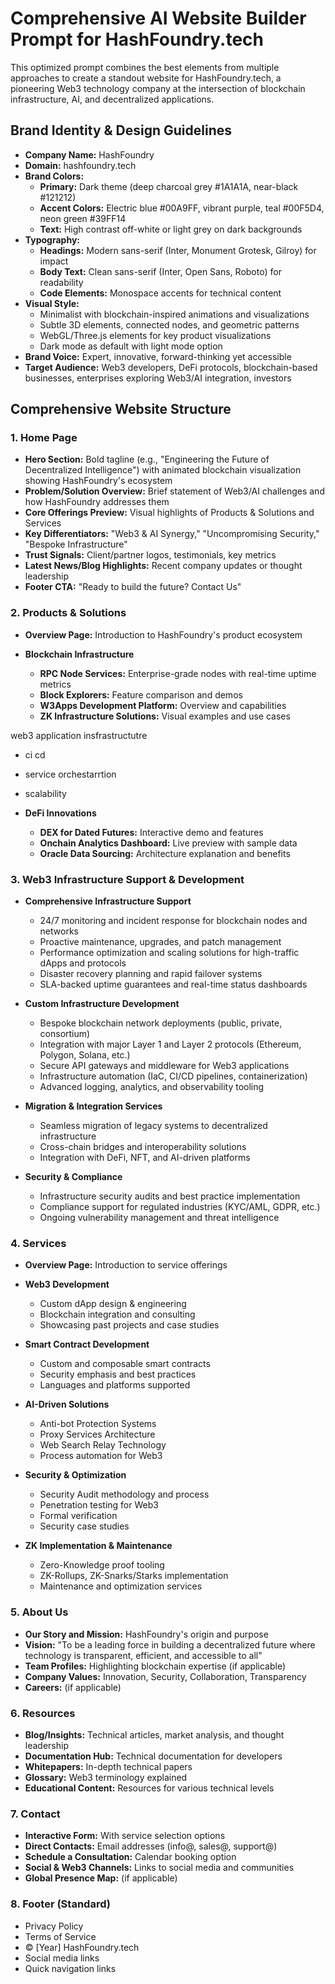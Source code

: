 # Comprehensive AI Website Builder Prompt for HashFoundry.tech

This optimized prompt combines the best elements from multiple approaches to create a standout website for HashFoundry.tech, a pioneering Web3 technology company at the intersection of blockchain infrastructure, AI, and decentralized applications.

## Brand Identity & Design Guidelines

- **Company Name:** HashFoundry
- **Domain:** hashfoundry.tech
- **Brand Colors:** 
  - **Primary:** Dark theme (deep charcoal grey #1A1A1A, near-black #121212)
  - **Accent Colors:** Electric blue #00A9FF, vibrant purple, teal #00F5D4, neon green #39FF14
  - **Text:** High contrast off-white or light grey on dark backgrounds
- **Typography:**
  - **Headings:** Modern sans-serif (Inter, Monument Grotesk, Gilroy) for impact
  - **Body Text:** Clean sans-serif (Inter, Open Sans, Roboto) for readability
  - **Code Elements:** Monospace accents for technical content
- **Visual Style:** 
  - Minimalist with blockchain-inspired animations and visualizations
  - Subtle 3D elements, connected nodes, and geometric patterns
  - WebGL/Three.js elements for key product visualizations
  - Dark mode as default with light mode option
- **Brand Voice:** Expert, innovative, forward-thinking yet accessible
- **Target Audience:** Web3 developers, DeFi protocols, blockchain-based businesses, enterprises exploring Web3/AI integration, investors

## Comprehensive Website Structure

### 1. Home Page
- **Hero Section:** Bold tagline (e.g., "Engineering the Future of Decentralized Intelligence") with animated blockchain visualization showing HashFoundry's ecosystem
- **Problem/Solution Overview:** Brief statement of Web3/AI challenges and how HashFoundry addresses them
- **Core Offerings Preview:** Visual highlights of Products & Solutions and Services
- **Key Differentiators:** "Web3 & AI Synergy," "Uncompromising Security," "Bespoke Infrastructure"
- **Trust Signals:** Client/partner logos, testimonials, key metrics
- **Latest News/Blog Highlights:** Recent company updates or thought leadership
- **Footer CTA:** "Ready to build the future? Contact Us"

### 2. Products & Solutions
- **Overview Page:** Introduction to HashFoundry's product ecosystem

- **Blockchain Infrastructure**
  - **RPC Node Services:** Enterprise-grade nodes with real-time uptime metrics
  - **Block Explorers:** Feature comparison and demos
  - **W3Apps Development Platform:** Overview and capabilities
  - **ZK Infrastructure Solutions:** Visual examples and use cases

web3 application insfrastructutre
- ci cd 
- service orchestarrtion 
- scalability  

- **DeFi Innovations**
  - **DEX for Dated Futures:** Interactive demo and features
  - **Onchain Analytics Dashboard:** Live preview with sample data
  - **Oracle Data Sourcing:** Architecture explanation and benefits

### 3. Web3 Infrastructure Support & Development
- **Comprehensive Infrastructure Support**
  - 24/7 monitoring and incident response for blockchain nodes and networks
  - Proactive maintenance, upgrades, and patch management
  - Performance optimization and scaling solutions for high-traffic dApps and protocols
  - Disaster recovery planning and rapid failover systems
  - SLA-backed uptime guarantees and real-time status dashboards

- **Custom Infrastructure Development**
  - Bespoke blockchain network deployments (public, private, consortium)
  - Integration with major Layer 1 and Layer 2 protocols (Ethereum, Polygon, Solana, etc.)
  - Secure API gateways and middleware for Web3 applications
  - Infrastructure automation (IaC, CI/CD pipelines, containerization)
  - Advanced logging, analytics, and observability tooling

- **Migration & Integration Services**
  - Seamless migration of legacy systems to decentralized infrastructure
  - Cross-chain bridges and interoperability solutions
  - Integration with DeFi, NFT, and AI-driven platforms

- **Security & Compliance**
  - Infrastructure security audits and best practice implementation
  - Compliance support for regulated industries (KYC/AML, GDPR, etc.)
  - Ongoing vulnerability management and threat intelligence

### 4. Services
- **Overview Page:** Introduction to service offerings

- **Web3 Development**
  - Custom dApp design & engineering
  - Blockchain integration and consulting
  - Showcasing past projects and case studies

- **Smart Contract Development**
  - Custom and composable smart contracts
  - Security emphasis and best practices
  - Languages and platforms supported

- **AI-Driven Solutions**
  - Anti-bot Protection Systems
  - Proxy Services Architecture
  - Web Search Relay Technology
  - Process automation for Web3

- **Security & Optimization**
  - Security Audit methodology and process
  - Penetration testing for Web3
  - Formal verification
  - Security case studies

- **ZK Implementation & Maintenance**
  - Zero-Knowledge proof tooling
  - ZK-Rollups, ZK-Snarks/Starks implementation
  - Maintenance and optimization services

### 5. About Us
- **Our Story and Mission:** HashFoundry's origin and purpose
- **Vision:** "To be a leading force in building a decentralized future where technology is transparent, efficient, and accessible to all"
- **Team Profiles:** Highlighting blockchain expertise (if applicable)
- **Company Values:** Innovation, Security, Collaboration, Transparency
- **Careers:** (if applicable)

### 6. Resources
- **Blog/Insights:** Technical articles, market analysis, and thought leadership
- **Documentation Hub:** Technical documentation for developers
- **Whitepapers:** In-depth technical papers
- **Glossary:** Web3 terminology explained
- **Educational Content:** Resources for various technical levels

### 7. Contact
- **Interactive Form:** With service selection options
- **Direct Contacts:** Email addresses (info@, sales@, support@)
- **Schedule a Consultation:** Calendar booking option
- **Social & Web3 Channels:** Links to social media and communities
- **Global Presence Map:** (if applicable)

### 8. Footer (Standard)
- Privacy Policy
- Terms of Service
- © [Year] HashFoundry.tech
- Social media links
- Quick navigation links
